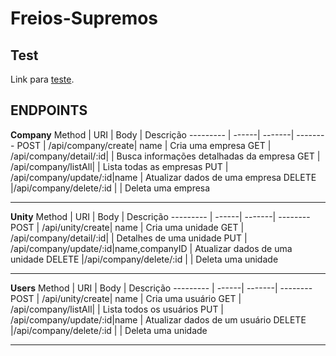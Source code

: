<h1>Freios-Supremos</h1>

## Test
Link para [teste](https://murmuring-escarpment-43451.herokuapp.com/).

## ENDPOINTS
**Company**
Method   | URI    | Body | Descrição
--------- | ------| -------| --------
POST | /api/company/create| name | Cria uma empresa
GET | /api/company/detail/:id|           | Busca informações detalhadas da empresa
GET | /api/company/listAll|      | Lista todas as empresas
PUT | /api/company/update/:id|name           | Atualizar dados de uma empresa
DELETE |/api/company/delete/:id |         | Deleta uma empresa
_____

**Unity**
Method   | URI    | Body | Descrição
--------- | ------| -------| --------
POST | /api/unity/create| name | Cria uma unidade
GET | /api/company/detail/:id|           | Detalhes de uma unidade
PUT | /api/company/update/:id|name,companyID           | Atualizar dados de uma unidade
DELETE |/api/company/delete/:id |         | Deleta uma unidade
_____

**Users**
Method   | URI    | Body | Descrição
--------- | ------| -------| --------
POST | /api/unity/create| name | Cria uma usuário
GET | /api/company/listAll|      | Lista todos os usuários
PUT | /api/company/update/:id|name          | Atualizar dados de um usuário
DELETE |/api/company/delete/:id |         | Deleta uma unidade
_____



